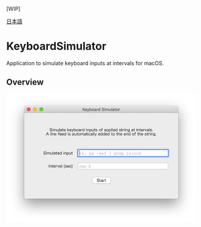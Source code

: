[WIP]

[日本語](./README_JP.md)

# KeyboardSimulator
Application to simulate keyboard inputs at intervals for macOS.

## Overview

<img src="./images/en.png" width="500">


